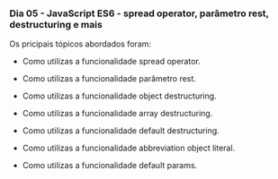 ### Dia 05 - JavaScript ES6 - spread operator, parâmetro rest, destructuring e mais

Os pricipais tópicos abordados foram:

* Como utilizas a funcionalidade spread operator.

* Como utilizas a funcionalidade parâmetro rest.

* Como utilizas a funcionalidade object destructuring.

* Como utilizas a funcionalidade array destructuring.

* Como utilizas a funcionalidade default destructuring.

* Como utilizas a funcionalidade abbreviation object literal.

* Como utilizas a funcionalidade default params.